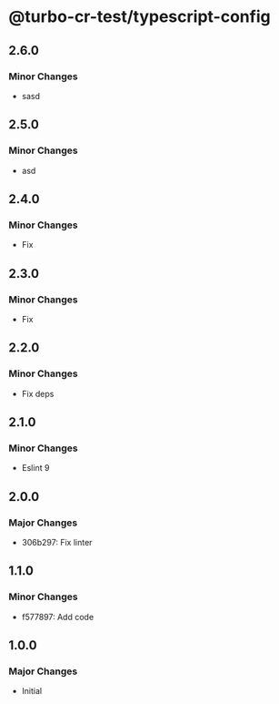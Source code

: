 # @turbo-cr-test/typescript-config

## 2.6.0

### Minor Changes

- sasd

## 2.5.0

### Minor Changes

- asd

## 2.4.0

### Minor Changes

- Fix

## 2.3.0

### Minor Changes

- Fix

## 2.2.0

### Minor Changes

- Fix deps

## 2.1.0

### Minor Changes

- Eslint 9

## 2.0.0

### Major Changes

- 306b297: Fix linter

## 1.1.0

### Minor Changes

- f577897: Add code

## 1.0.0

### Major Changes

- Initial
